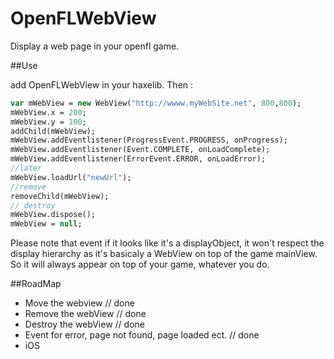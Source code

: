 OpenFLWebView
=============

Display a web page in your openfl game.

##Use

add OpenFLWebView in your haxelib.
Then :

  ```haxe
  var mWebView = new WebView("http://wwww.myWebSite.net", 800,800);
  mWebView.x = 200;
  mWebView.y = 100;
  addChild(mWebView);
  mWebView.addEventlistener(ProgressEvent.PROGRESS, onProgress);
  mWebView.addEventlistener(Event.COMPLETE, onLoadComplete);
  mWebView.addEventlistener(ErrorEvent.ERROR, onLoadError);
  //later
  mWebView.loadUrl("newUrl");
  //remove
  removeChild(mWebView);
  // destroy
  mWebView.dispose();
  mWebView = null;
  ```
Please note that event if it looks like it's a displayObject, it won't respect the display hierarchy as it's basicaly a WebView on top of the game mainView. 
So it will always appear on top of your game, whatever you do.

  
##RoadMap
* Move the webview // done 
* Remove the webView // done
* Destroy the webView // done
* Event for error, page not found, page loaded ect. // done
* iOS
